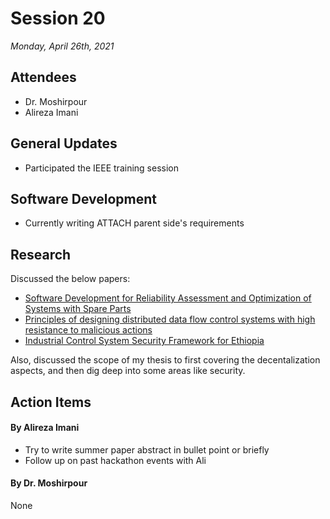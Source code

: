 # Session 20
*Monday, April 26th, 2021*

## Attendees

- Dr. Moshirpour
- Alireza Imani

## General Updates

- Participated the IEEE training session

## Software Development

- Currently writing ATTACH parent side's requirements

## Research

Discussed the below papers:

- [Software Development for Reliability Assessment and Optimization of Systems with Spare Parts](../Research%20Notes/Software%20Development%20for%20Reliability%20Assessment%20and%20Optimization%20of%20Systems%20with%20Spare%20Parts.md)
- [Principles of designing distributed data flow control systems with high resistance to malicious actions](../Research%20Notes/Principles%20of%20designing%20distributed%20data%20flow%20control%20systems%20with%20high%20resistance%20to%20malicious%20actions.md)
- [Industrial Control System Security Framework for Ethiopia](.//../Research%20Notes/Industrial%20Control%20System%20Security%20Framework%20for%20Ethiopia.md)

Also, discussed the scope of my thesis to first covering the decentalization aspects, and then dig deep into some areas like security.

## Action Items

#### By Alireza Imani

- Try to write summer paper abstract in bullet point or briefly
- Follow up on past hackathon events with Ali

#### By Dr. Moshirpour
None
